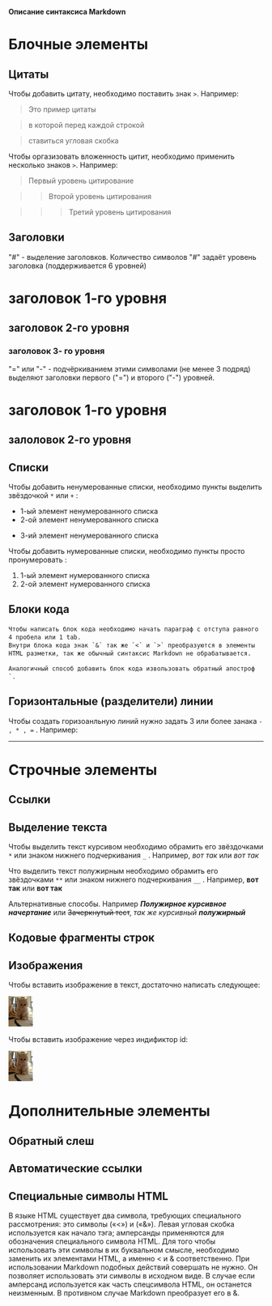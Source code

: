 **Описание синтаксиса Markdown**

# Блочные элементы


## Цитаты

Чтобы добавить цитату, необходимо поставить знак `>`. Например:

>Это пример цитаты

>в которой перед каждой строкой

>ставиться угловая скобка

Чтобы оргазизовать вложенность цитит, необходимо применить несколько знаков `>`. Например:

>Первый уровень цитирование

>>Второй уровень цитирования

>>>Третий уровень цитирования

## Заголовки

"#" - выделение заголовков. Количество символов "#" задаёт уровень заголовка (поддерживается 6 уровней)

# заголовок 1-го уровня
## заголовок 2-го уровня
### заголовок 3- го уровня

"=" или "-" - подчёркиванием этими символами (не менее 3 подряд) выделяют заголовки первого ("=") и второго ("-") уровней.

заголовок 1-го уровня
===

залоловок 2-го уровня
---

## Cписки

Чтобы добавить ненумерованные списки, необходимо пункты выделить звёздочкой `*` или `+` :

* 1-ый элемент ненумерованного списка
* 2-ой элемент ненумерованного списка
+ 3-ий элемент ненумерованного списка

Чтобы добавить нумерованные списки, необходимо пункты просто пронумеровать :

1. 1-ый элемент нумерованного списка
2. 2-ой элемент нумерованного списка 

## Блоки кода

    Чтобы написать блок кода необходимо начать параграф с отступа равного 4 пробела или 1 tab.
    Внутри блока кода знак `&` так же `<` и `>` преобразуются в элементы HTML разметки, так же обычный синтаксис Markdown не обрабатывается.

```
Аналогичный способ добавить блок кода извользовать обратный апостроф `. 
```

## Горизонтальные (разделители) линии

Чтобы создать горизоанльную линий нужно задать 3 или более занака `- , * , =` . Например:

---

# Строчные элементы

## Ссылки

## Выделение текста

Чтобы выделить текст курсивом необходимо обрамить его звёздочками `*` или знаком нижнего подчеркивания `_` . Например, *вот так* или _вот так_ 

Что выделить текст полужирным необходимо обрамить его звёздочками `**` или знаком нижнего подчеркивания `__` . Например, **вот так** или __вот так__

Альтернативные способы. Например ***Полужирное курсивное начертание*** или ~~Зачеркнутый тест~~, _так же курсивный **полужирный**_


## Кодовые фрагменты строк

## Изображения

Чтобы вставить изображение в текст, достаточно написать следующее:

![Альтернативный текст](cat.png "Необязательная подсказка")

Чтобы вставить изображение через индификтор id:

![Альтернативный текст][id_cat]

[id_cat]: cat.png  "Необязательная подсказка"

# Дополнительные элементы


## Обратный слеш

## Автоматические ссылки

## Специальные символы HTML

В языке HTML существует два символа, требующих специального рассмотрения: это символы («<») и («&»). Левая угловая скобка используется как начало тэга; амперсанды применяются для обозначения специального символа HTML. Для того чтобы использовать эти символы в их буквальном смысле, необходимо заменить их элементами HTML, а именно &lt; и &amp; соответственно. При использовании Markdown подобных действий совершать не нужно. Он позволяет использовать эти символы в исходном виде. В случае если амперсанд используется как часть спецсимвола HTML, он останется неизменным. В противном случае Markdown преобразует его в &amp;.